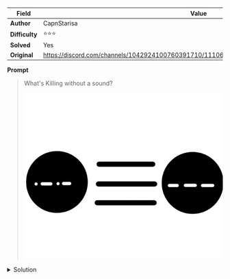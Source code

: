 |Field|Value|
|---|---|
|**Author**|CapnStarisa|
|**Difficulty**|⭐⭐⭐|
|**Solved**|Yes|
|**Original**|https://discord.com/channels/1042924100760391710/1110625554476040323/1142196731925245992|

**Prompt**
> What's Killing without a sound?
>
> ![](../attachments/image2.png)

<details>
<summary>Solution</summary>

In morse code the 3 sets of symbols read 'COO' hinting towards 'CO2' or carbon dioxide

On closer inspection the first and last letters are joined by 3 lines which in chemistry indicates a triple bond

Overall regarding the symbol in the middle as a chemical bond, the diagram would represent a carbon atom bonded with an oxigen atom

In IUPAC CO corresponds to carbon monoxide, which is the answer to the code

Regarding the "Killing without a sound" carbon monoxide is a toxic (deadly) and 'K' in morse is '-.-' hinting the decryption of the first and last letters (without decripting the triple bond)
</details>
